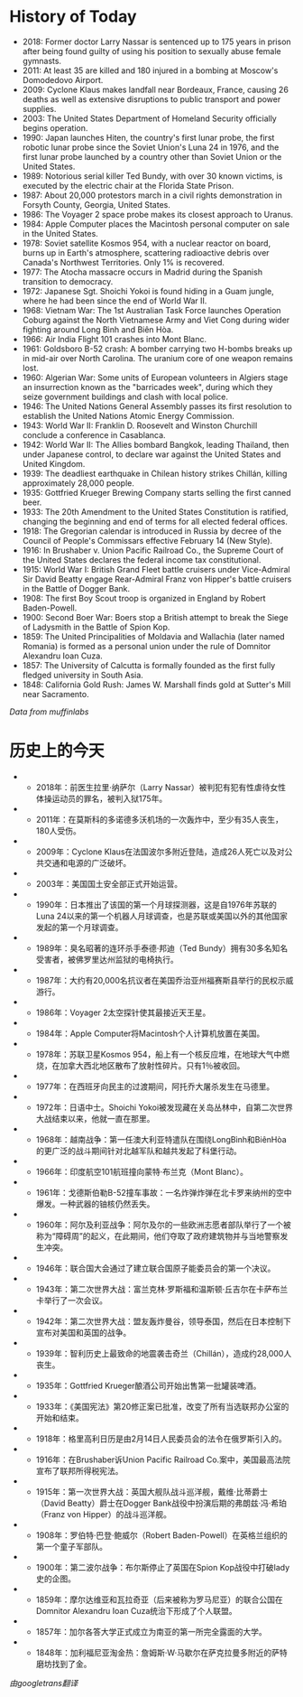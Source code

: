 # History of Today 

- 2018: Former doctor Larry Nassar is sentenced up to 175 years in prison after being found guilty of using his position to sexually abuse female gymnasts.
- 2011: At least 35 are killed and 180 injured in a bombing at Moscow's Domodedovo Airport.
- 2009: Cyclone Klaus makes landfall near Bordeaux, France, causing 26 deaths as well as extensive disruptions to public transport and power supplies.
- 2003: The United States Department of Homeland Security officially begins operation.
- 1990: Japan launches Hiten, the country's first lunar probe, the first robotic lunar probe since the Soviet Union's Luna 24 in 1976, and the first lunar probe launched by a country other than Soviet Union or the United States.
- 1989: Notorious serial killer Ted Bundy, with over 30 known victims, is executed by the electric chair at the Florida State Prison.
- 1987: About 20,000 protestors march in a civil rights demonstration in Forsyth County, Georgia, United States.
- 1986: The Voyager 2 space probe makes its closest approach to Uranus.
- 1984: Apple Computer places the Macintosh personal computer on sale in the United States.
- 1978: Soviet satellite Kosmos 954, with a nuclear reactor on board, burns up in Earth's atmosphere, scattering radioactive debris over Canada's Northwest Territories. Only 1% is recovered.
- 1977: The Atocha massacre occurs in Madrid during the Spanish transition to democracy.
- 1972: Japanese Sgt. Shoichi Yokoi is found hiding in a Guam jungle, where he had been since the end of World War II.
- 1968: Vietnam War: The 1st Australian Task Force launches Operation Coburg against the North Vietnamese Army and Viet Cong during wider fighting around Long Bình and Biên Hòa.
- 1966: Air India Flight 101 crashes into Mont Blanc.
- 1961: Goldsboro B-52 crash: A bomber carrying two H-bombs breaks up in mid-air over North Carolina. The uranium core of one weapon remains lost.
- 1960: Algerian War: Some units of European volunteers in Algiers stage an insurrection known as the "barricades week", during which they seize government buildings and clash with local police.
- 1946: The United Nations General Assembly passes its first resolution to establish the United Nations Atomic Energy Commission.
- 1943: World War II: Franklin D. Roosevelt and Winston Churchill conclude a conference in Casablanca.
- 1942: World War II: The Allies bombard Bangkok, leading Thailand, then under Japanese control, to declare war against the United States and United Kingdom.
- 1939: The deadliest earthquake in Chilean history strikes Chillán, killing approximately 28,000 people.
- 1935: Gottfried Krueger Brewing Company starts selling the first canned beer.
- 1933: The 20th Amendment to the United States Constitution is ratified, changing the beginning and end of terms for all elected federal offices.
- 1918: The Gregorian calendar is introduced in Russia by decree of the Council of People's Commissars effective February 14 (New Style).
- 1916: In Brushaber v. Union Pacific Railroad Co., the Supreme Court of the United States declares the federal income tax constitutional.
- 1915: World War I: British Grand Fleet battle cruisers under Vice-Admiral Sir David Beatty engage Rear-Admiral Franz von Hipper's battle cruisers in the Battle of Dogger Bank.
- 1908: The first Boy Scout troop is organized in England by Robert Baden-Powell.
- 1900: Second Boer War: Boers stop a British attempt to break the Siege of Ladysmith in the Battle of Spion Kop.
- 1859: The United Principalities of Moldavia and Wallachia (later named Romania) is formed as a personal union under the rule of Domnitor Alexandru Ioan Cuza.
- 1857: The University of Calcutta is formally founded as the first fully fledged university in South Asia.
- 1848: California Gold Rush: James W. Marshall finds gold at Sutter's Mill near Sacramento.

*Data from muffinlabs* 

# 历史上的今天 

- -  2018年：前医生拉里·纳萨尔（Larry Nassar）被判犯有犯有性虐待女性体操运动员的罪名，被判入狱175年。
- -  2011年：在莫斯科的多诺德多沃机场的一次轰炸中，至少有35人丧生，180人受伤。
- -  2009年：Cyclone Klaus在法国波尔多附近登陆，造成26人死亡以及对公共交通和电源的广泛破坏。
- -  2003年：美国国土安全部正式开始运营。
- -  1990年：日本推出了该国的第一个月球探测器，这是自1976年苏联的Luna 24以来的第一个机器人月球调查，也是苏联或美国以外的其他国家发起的第一个月球调查。
- -  1989年：臭名昭著的连环杀手泰德·邦迪（Ted Bundy）拥有30多名知名受害者，被佛罗里达州监狱的电椅执行。
- -  1987年：大约有20,000名抗议者在美国乔治亚州福赛斯县举行的民权示威游行。
- -  1986年：Voyager 2太空探针使其最接近天王星。
- -  1984年：Apple Computer将Macintosh个人计算机放置在美国。
- -  1978年：苏联卫星Kosmos 954，船上有一个核反应堆，在地球大气中燃烧，在加拿大西北地区散布了放射性碎片。只有1％被收回。
- -  1977年：在西班牙向民主的过渡期间，阿托乔大屠杀发生在马德里。
- -  1972年：日语中士。Shoichi Yokoi被发现藏在关岛丛林中，自第二次世界大战结束以来，他就一直在那里。
- -  1968年：越南战争：第一任澳大利亚特遣队在围绕LongBình和BiênHòa的更广泛的战斗期间针对北越军队和越共发起了科堡行动。
- -  1966年：印度航空101航班撞向蒙特·布兰克（Mont Blanc）。
- -  1961年：戈德斯伯勒B-52撞车事故：一名炸弹炸弹在北卡罗来纳州的空中爆发。一种武器的铀核仍然丢失。
- -  1960年：阿尔及利亚战争：阿尔及尔的一些欧洲志愿者部队举行了一个被称为“障碍周”的起义，在此期间，他们夺取了政府建筑物并与当地警察发生冲突。
- -  1946年：联合国大会通过了建立联合国原子能委员会的第一个决议。
- -  1943年：第二次世界大战：富兰克林·罗斯福和温斯顿·丘吉尔在卡萨布兰卡举行了一次会议。
- -  1942年：第二次世界大战：盟友轰炸曼谷，领导泰国，然后在日本控制下宣布对美国和英国的战争。
- -  1939年：智利历史上最致命的地震袭击奇兰（Chillán），造成约28,000人丧生。
- -  1935年：Gottfried Krueger酿酒公司开始出售第一批罐装啤酒。
- -  1933年：《美国宪法》第20修正案已批准，改变了所有当选联邦办公室的开始和结束。
- -  1918年：格里高利日历是由2月14日人民委员会的法令在俄罗斯引入的。
- -  1916年：在Brushaber诉Union Pacific Railroad Co.案中，美国最高法院宣布了联邦所得税宪法。
- -  1915年：第一次世界大战：英国大舰队战斗巡洋舰，戴维·比蒂爵士（David Beatty）爵士在Dogger Bank战役中扮演后期的弗朗兹·冯·希珀（Franz von Hipper）的战斗巡洋舰。
- -  1908年：罗伯特·巴登·鲍威尔（Robert Baden-Powell）在英格兰组织的第一个童子军部队。
- -  1900年：第二波尔战争：布尔斯停止了英国在Spion Kop战役中打破lady史的企图。
- -  1859年：摩尔达维亚和瓦拉奇亚（后来被称为罗马尼亚）的联合公国在Domnitor Alexandru Ioan Cuza统治下形成了个人联盟。
- -  1857年：加尔各答大学正式成立为南亚的第一所完全露面的大学。
- -  1848年：加利福尼亚淘金热：詹姆斯·W·马歇尔在萨克拉曼多附近的萨特磨坊找到了金。

*由googletrans翻译*